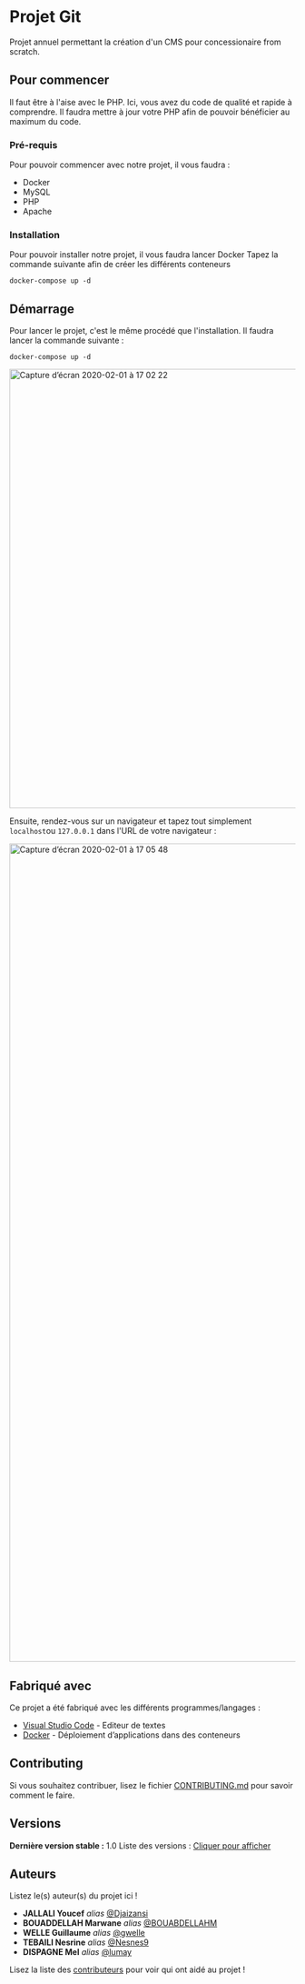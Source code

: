 # Projet Git

Projet annuel permettant la création d'un CMS pour concessionaire from scratch.

## Pour commencer

Il faut être à l'aise avec le PHP. Ici, vous avez du code de qualité et rapide à comprendre.
Il faudra mettre à jour votre PHP afin de pouvoir bénéficier au maximum du code.

### Pré-requis

Pour pouvoir commencer avec notre projet, il vous faudra : 

- Docker
- MySQL
- PHP
- Apache

### Installation

Pour pouvoir installer notre projet, il vous faudra lancer Docker
Tapez la commande suivante afin de créer les différents conteneurs

```docker
docker-compose up -d
```

## Démarrage

Pour lancer le projet, c'est le même procédé que l'installation.
Il faudra lancer la commande suivante : 

```docker
docker-compose up -d
```
<img width="773" alt="Capture d’écran 2020-02-01 à 17 02 22" src="https://user-images.githubusercontent.com/52085560/73595109-ee6ced80-4514-11ea-96fa-2ca7bd52f300.png">

Ensuite, rendez-vous sur un navigateur et tapez tout simplement ``localhost``ou ``127.0.0.1`` dans l'URL de votre navigateur :

<img width="1440" alt="Capture d’écran 2020-02-01 à 17 05 48" src="https://user-images.githubusercontent.com/52085560/73595128-1f4d2280-4515-11ea-85f2-2a37ab5192e5.png">

## Fabriqué avec

Ce projet a été fabriqué avec les différents programmes/langages : 

* [Visual Studio Code](https://code.visualstudio.com) - Editeur de textes
* [Docker](https://docs.docker.com/docker-for-mac/install/) - Déploiement d’applications dans des conteneurs

## Contributing

Si vous souhaitez contribuer, lisez le fichier [CONTRIBUTING.md](https://github.com/Djaizansi/git_projet/blob/master/CONTRIBUTING.md) pour savoir comment le faire.

## Versions
**Dernière version stable :** 1.0
Liste des versions : [Cliquer pour afficher](https://github.com/Djaizansi/git_projet/tags)

## Auteurs
Listez le(s) auteur(s) du projet ici !
* **JALLALI Youcef** _alias_ [@Djaizansi](https://github.com/Djaizansi)
* **BOUADDELLAH Marwane** _alias_ [@BOUABDELLAHM](https://github.com/BOUABDELLAHM)
* **WELLE Guillaume** _alias_ [@gwelle](https://github.com/gwelle)
* **TEBAILI Nesrine** _alias_ [@Nesnes9](https://github.com/Nesnes9)
* **DISPAGNE Mel** _alias_ [@lumay](https://github.com/lumay)

Lisez la liste des [contributeurs](https://github.com/Djaizansi/git_projet/blob/master/CONTRIBUTORS.md) pour voir qui ont aidé au projet !
